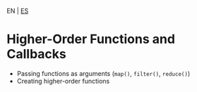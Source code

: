 <!-- MULTILANGUAJE MENU START -->
EN | [ES](https://lckpig.gitbook.io/es-practical-dev-handbook/typescript/functional-programming/higher-order-functions-callbacks)
<!-- MULTILANGUAJE MENU END -->

# Higher-Order Functions and Callbacks

- Passing functions as arguments (`map()`, `filter()`, `reduce()`)
- Creating higher-order functions 